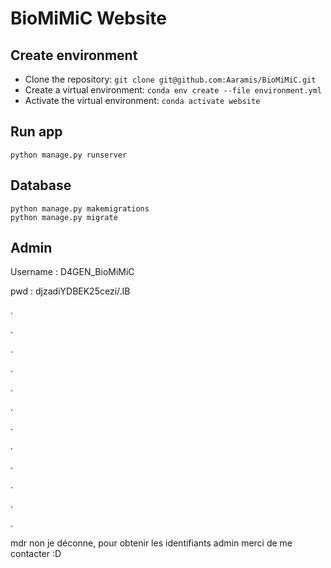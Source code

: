 # BioMiMiC Website

## Create environment

* Clone the repository: ```git clone git@github.com:Aaramis/BioMiMiC.git```
* Create a virtual environment: ```conda env create --file environment.yml```
* Activate the virtual environment: ``` conda activate website ``` 

## Run app

```
python manage.py runserver
```

## Database

```
python manage.py makemigrations
python manage.py migrate
```

## Admin

Username : D4GEN_BioMiMiC

pwd : djzadiYDBEK25cezi/.IB


.

.

.

.


.

.


.

.


.

.


.

.








mdr non je déconne, pour obtenir les identifiants admin merci de me contacter :D